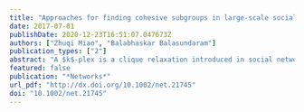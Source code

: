 ```yaml
---
title: "Approaches for finding cohesive subgroups in large-scale social networks via maximum $k$-plex detection"
date: 2017-07-01
publishDate: 2020-12-23T16:51:07.047673Z
authors: ["Zhuqi Miao", "Balabhaskar Balasundaram"]
publication_types: ["2"]
abstract: "A $k$-plex is a clique relaxation introduced in social network analysis to model cohesive social subgroups that allows for a limited number of non-adjacent vertices (strangers) inside the cohesive subgroup. Several exact algorithms and heuristic approaches to find a maximum-size $k$-plex in the graph have been developed recently for this NP-hard problem. This article develops a  emphgreedy randomized adaptive search procedure (GRASP) for the maximum $k$-plex problem. We offer a key improvement in the design of the construction procedure that alleviates a drawback observed in multiple past studies. In existing construction heuristics, $k$-plexes found for smaller values of parameter $k$ are sometimes not found for larger $k$ even though they are feasible; instead inferior solutions are found. We identify the reasons behind this behavior and address these in our new construction procedure. We then show that an existing exact algorithm for solving this problem on power-law graphs can be considerably enhanced by using GRASP. The overall approach is able to solve the problem to optimality on massive social networks, including some with several million vertices and edges. These are orders of magnitude larger than the largest real-life social networks on which this problem has been solved to optimality in the current literature."
featured: false
publication: "*Networks*"
url_pdf: "http://dx.doi.org/10.1002/net.21745"
doi: "10.1002/net.21745"
---
```


